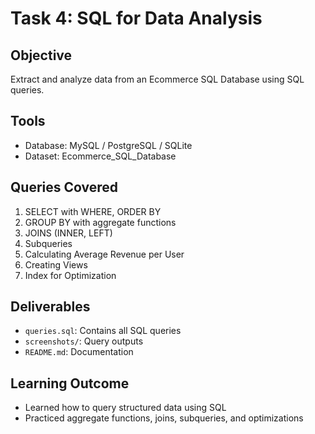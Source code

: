 # Task 4: SQL for Data Analysis

## Objective
Extract and analyze data from an Ecommerce SQL Database using SQL queries.

## Tools
- Database: MySQL / PostgreSQL / SQLite
- Dataset: Ecommerce_SQL_Database

## Queries Covered
1. SELECT with WHERE, ORDER BY
2. GROUP BY with aggregate functions
3. JOINS (INNER, LEFT)
4. Subqueries
5. Calculating Average Revenue per User
6. Creating Views
7. Index for Optimization

## Deliverables
- `queries.sql`: Contains all SQL queries
- `screenshots/`: Query outputs
- `README.md`: Documentation

## Learning Outcome
- Learned how to query structured data using SQL
- Practiced aggregate functions, joins, subqueries, and optimizations


